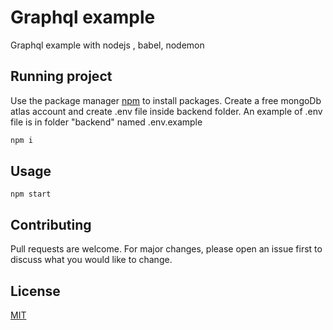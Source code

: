 # Graphql example

Graphql example with nodejs , babel, nodemon

## Running project

Use the package manager [npm](https://www.npmjs.com/) to install packages.
Create a free mongoDb atlas account and create .env file inside backend folder.
An example of .env file is in folder "backend" named .env.example

```bash
npm i
```

## Usage

```
npm start
```

## Contributing

Pull requests are welcome. For major changes, please open an issue first to discuss what you would like to change.

## License

[MIT](https://choosealicense.com/licenses/mit/)
